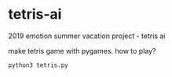 # tetris-ai
2019 emotion summer vacation project - tetris ai

make tetris game with pygames. how to play?
```
python3 tetris.py
```

